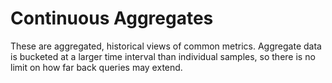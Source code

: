 # Continuous Aggregates

These are aggregated, historical views of common metrics. Aggregate data is bucketed at a larger time interval
than individual samples, so there is no limit on how far back queries may extend.
